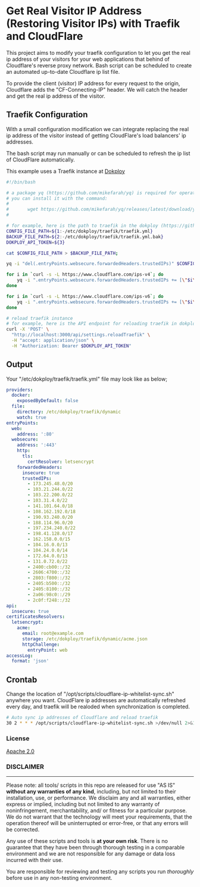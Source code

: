 # Get Real Visitor IP Address (Restoring Visitor IPs) with Traefik and CloudFlare
This project aims to modify your traefik configuration to let you get the real ip address of your visitors for your web applications that behind of Cloudflare's reverse proxy network. Bash script can be scheduled to create an automated up-to-date Cloudflare ip list file.

To provide the client (visitor) IP address for every request to the origin, Cloudflare adds the "CF-Connecting-IP" header. We will catch the header and get the real ip address of the visitor.

## Traefik Configuration
With a small configuration modification we can integrate replacing the real ip address of the visitor instead of getting CloudFlare's load balancers' ip addresses.

The bash script may run manually or can be scheduled to refresh the ip list of CloudFlare automatically.

This example uses a Traefik instance at [Dokploy](https://github.com/Dokploy/dokploy)
```sh
#!/bin/bash

# a package yq (https://github.com/mikefarah/yq) is required for operation
# you can install it with the command:
#
#       wget https://github.com/mikefarah/yq/releases/latest/download/yq_linux_amd64 -O /usr/bin/yq && chmod +x /usr/bin/yq
#

# for example, here is the path to traefik in the dokploy (https://github.com/Dokploy/dokploy) instance
CONFIG_FILE_PATH=${1:-/etc/dokploy/traefik/traefik.yml}
BACKUP_FILE_PATH=${2:-/etc/dokploy/traefik/traefik.yml.bak}
DOKPLOY_API_TOKEN=${3}

cat $CONFIG_FILE_PATH > $BACKUP_FILE_PATH;

yq -i "del(.entryPoints.websecure.forwardedHeaders.trustedIPs)" $CONFIG_FILE_PATH;

for i in `curl -s -L https://www.cloudflare.com/ips-v4`; do
    yq -i ".entryPoints.websecure.forwardedHeaders.trustedIPs += [\"$i\"]" $CONFIG_FILE_PATH;
done

for i in `curl -s -L https://www.cloudflare.com/ips-v6`; do
    yq -i ".entryPoints.websecure.forwardedHeaders.trustedIPs += [\"$i\"]" $CONFIG_FILE_PATH;
done

# reload traefik instance
# for example, here is the API endpoint for reloading traefik in dokploy (https://github.com/Dokploy/dokploy)
curl -X 'POST' \
  "http://localhost:3000/api/settings.reloadTraefik" \
  -H "accept: application/json" \
  -H "Authorization: Bearer $DOKPLOY_API_TOKEN"
```

## Output
Your "/etc/dokploy/traefik/traefik.yml" file may look like as below;

``` yml
providers:
  docker:
    exposedByDefault: false
  file:
    directory: /etc/dokploy/traefik/dynamic
    watch: true
entryPoints:
  web:
    address: ':80'
  websecure:
    address: ':443'
    http:
      tls:
        certResolver: letsencrypt
    forwardedHeaders:
      insecure: true
      trustedIPs:
        - 173.245.48.0/20
        - 103.21.244.0/22
        - 103.22.200.0/22
        - 103.31.4.0/22
        - 141.101.64.0/18
        - 108.162.192.0/18
        - 190.93.240.0/20
        - 188.114.96.0/20
        - 197.234.240.0/22
        - 198.41.128.0/17
        - 162.158.0.0/15
        - 104.16.0.0/13
        - 104.24.0.0/14
        - 172.64.0.0/13
        - 131.0.72.0/22
        - 2400:cb00::/32
        - 2606:4700::/32
        - 2803:f800::/32
        - 2405:b500::/32
        - 2405:8100::/32
        - 2a06:98c0::/29
        - 2c0f:f248::/32
api:
  insecure: true
certificatesResolvers:
  letsencrypt:
    acme:
      email: root@example.com
      storage: /etc/dokploy/traefik/dynamic/acme.json
      httpChallenge:
        entryPoint: web
accessLog: 
  format: 'json'
```

## Crontab
Change the location of "/opt/scripts/cloudflare-ip-whitelist-sync.sh" anywhere you want. 
CloudFlare ip addresses are automatically refreshed every day, and traefik will be realoded when synchronization is completed.
```sh
# Auto sync ip addresses of Cloudflare and reload traefik
30 2 * * * /opt/scripts/cloudflare-ip-whitelist-sync.sh >/dev/null 2>&1
```

### License

[Apache 2.0](http://www.apache.org/licenses/LICENSE-2.0)


### DISCLAIMER
----------
Please note: all tools/ scripts in this repo are released for use "AS IS" **without any warranties of any kind**,
including, but not limited to their installation, use, or performance.  We disclaim any and all warranties, either 
express or implied, including but not limited to any warranty of noninfringement, merchantability, and/ or fitness 
for a particular purpose.  We do not warrant that the technology will meet your requirements, that the operation 
thereof will be uninterrupted or error-free, or that any errors will be corrected.

Any use of these scripts and tools is **at your own risk**.  There is no guarantee that they have been through 
thorough testing in a comparable environment and we are not responsible for any damage or data loss incurred with 
their use.

You are responsible for reviewing and testing any scripts you run *thoroughly* before use in any non-testing 
environment.
